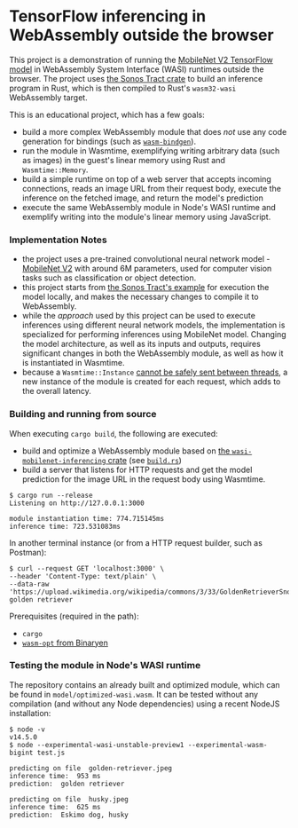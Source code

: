 # TensorFlow inferencing in WebAssembly outside the browser

This project is a demonstration of running the [MobileNet V2 TensorFlow
model][mobilenet] in WebAssembly System Interface (WASI) runtimes outside the
browser. The project uses [the Sonos Tract crate][sonos-tract] to build an
inference program in Rust, which is then compiled to Rust's `wasm32-wasi`
WebAssembly target.

This is an educational project, which has a few goals:

- build a more complex WebAssembly module that does _not_ use any code
  generation for bindings (such as [`wasm-bindgen`][wasm-bindgen]).
- run the module in Wasmtime, exemplifying writing arbitrary data (such as
  images) in the guest's linear memory using Rust and `Wasmtime::Memory`.
- build a simple runtime on top of a web server that accepts incoming
  connections, reads an image URL from their request body, execute the inference
  on the fetched image, and return the model's prediction
- execute the same WebAssembly module in Node's WASI runtime and exemplify
  writing into the module's linear memory using JavaScript.

### Implementation Notes

- the project uses a pre-trained convolutional neural network model - [MobileNet
  V2][mobilenet] with around 6M parameters, used for computer vision tasks such
  as classification or object detection.
- this project starts from [the Sonos Tract's example][sonos-example-mobilenet]
  for execution the model locally, and makes the necessary changes to compile it
  to WebAssembly.
- while the _approach_ used by this project can be used to execute inferences
  using different neural network models, the implementation is specialized for
  performing inferences using MobileNet model. Changing the model architecture,
  as well as its inputs and outputs, requires significant changes in both the
  WebAssembly module, as well as how it is instantiated in Wasmtime.
- because a `Wasmtime::Instance` [cannot be safely sent between
  threads][instance-send], a new instance of the module is created for each
  request, which adds to the overall latency.

### Building and running from source

When executing `cargo build`, the following are executed:

- build and optimize a WebAssembly module based on [the
  `wasi-mobilenet-inferencing` crate][crate] (see [`build.rs`][build])
- build a server that listens for HTTP requests and get the model prediction for
  the image URL in the request body using Wasmtime.

```
$ cargo run --release
Listening on http://127.0.0.1:3000

module instantiation time: 774.715145ms
inference time: 723.531083ms
```

In another terminal instance (or from a HTTP request builder, such as Postman):

```
$ curl --request GET 'localhost:3000' \
--header 'Content-Type: text/plain' \
--data-raw 'https://upload.wikimedia.org/wikipedia/commons/3/33/GoldenRetrieverSnow.jpg'
golden retriever
```

Prerequisites (required in the path):

- `cargo`
- [`wasm-opt` from Binaryen][binaryen]

### Testing the module in Node's WASI runtime

The repository contains an already built and optimized module, which can be
found in `model/optimized-wasi.wasm`. It can be tested without any compilation
(and without any Node dependencies) using a recent NodeJS installation:

```
$ node -v
v14.5.0
$ node --experimental-wasi-unstable-preview1 --experimental-wasm-bigint test.js

predicting on file  golden-retriever.jpeg
inference time:  953 ms
prediction:  golden retriever

predicting on file  husky.jpeg
inference time:  625 ms
prediction:  Eskimo dog, husky
```

[binaryen]: https://github.com/WebAssembly/binaryen#tools
[mobilenet]:
  https://github.com/tensorflow/models/tree/master/research/slim/nets/mobilenet
[sonos-example-mobilenet]:
  https://github.com/sonos/tract/tree/main/examples/tensorflow-mobilenet-v2
[sonos-tract]: https://github.com/sonos/tract
[wasm-bindgen]: https://github.com/rustwasm/wasm-bindgen
[instance-send]: https://github.com/bytecodealliance/wasmtime/issues/793
[crate]: ./crates/wasi-mobilenet-inference/src/lib.rs
[build]: ./build.rs

